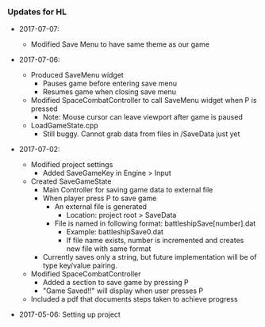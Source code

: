 ### Updates for HL
* 2017-07-07:
	* Modified Save Menu to have same theme as our game
* 2017-07-06:
	* Produced SaveMenu widget
		* Pauses game before entering save menu
		* Resumes game when closing save menu
	* Modified SpaceCombatController to call SaveMenu widget when P is pressed
		* Note: Mouse cursor can leave viewport after game is paused
	* LoadGameState.cpp
		* Still buggy. Cannot grab data from files in /SaveData just yet
	
* 2017-07-02:
	* Modified project settings
		* Added SaveGameKey in Engine > Input
	* Created SaveGameState
		* Main Controller for saving game data to external file
		* When player press P to save game
			* An external file is generated
				* Location: project root > SaveData
			* File is named in following format: battleshipSave[number].dat
				* Example: battleshipSave0.dat
				* If file name exists, number is incremented and creates new file with same format
		* Currently saves only a string, but future implementation will be of type key/value pairing.
	* Modified SpaceCombatController
		* Added a section to save game by pressing P
		* "Game Saved!!" will display when user presses P
	* Included a pdf that documents steps taken to achieve progress

* 2017-05-06: Setting up project

